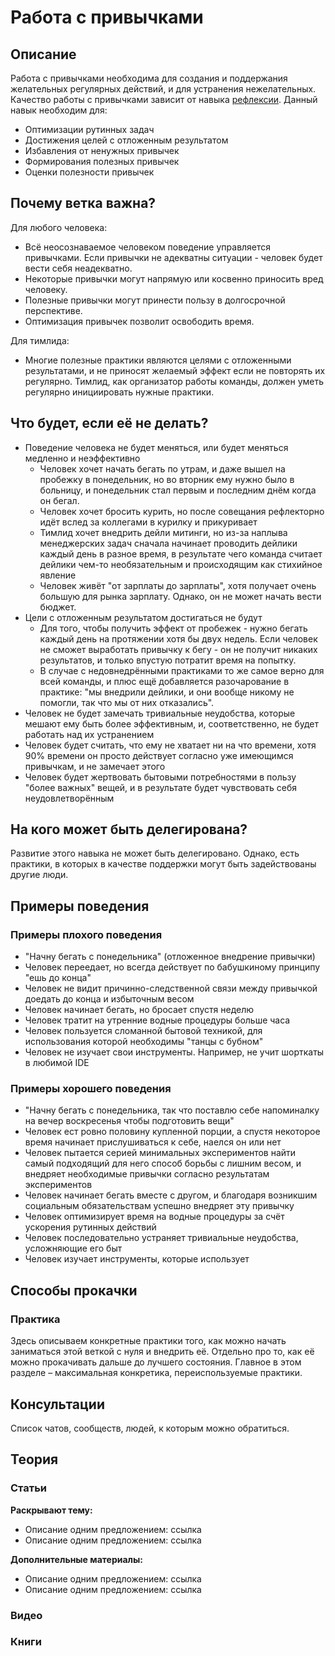 # Работа с привычками
## Описание
Работа с привычками необходима для создания и поддержания желательных регулярных действий, и для устранения нежелательных. Качество работы с привычками зависит от навыка [рефлексии](reflection.md). Данный навык необходим для:
- Оптимизации рутинных задач
- Достижения целей с отложенным результатом
- Избавления от ненужных привычек
- Формирования полезных привычек
- Оценки полезности привычек

## Почему ветка важна?
Для любого человека:
* Всё неосознаваемое человеком поведение управляется привычками. Если привычки не адекватны ситуации - человек будет вести себя неадекватно.
* Некоторые привычки могут напрямую или косвенно приносить вред человеку.
* Полезные привычки могут принести пользу в долгосрочной перспективе.
* Оптимизация привычек позволит освободить время.

Для тимлида:
* Многие полезные практики являются целями с отложенными результатами, и не приносят желаемый эффект если не повторять их регулярно. Тимлид, как организатор работы команды, должен уметь регулярно инициировать нужные практики.

## Что будет, если её не делать?

- Поведение человека не будет меняться, или будет меняться медленно и неэффективно
  - Человек хочет начать бегать по утрам, и даже вышел на пробежку в понедельник, но во вторник ему нужно было в больницу, и понедельник стал первым и последним днём когда он бегал.
  - Человек хочет бросить курить, но после совещания рефлекторно идёт вслед за коллегами в курилку и прикуривает
  - Тимлид хочет внедрить дейли митинги, но из-за наплыва менеджерских задач сначала начинает проводить дейлики каждый день в разное время, в результате чего команда считает дейлики чем-то необязательным и происходящим как стихийное явление
  - Человек живёт "от зарплаты до зарплаты", хотя получает очень большую для рынка зарплату. Однако, он не может начать вести бюджет.
- Цели с отложенным результатом достигаться не будут
  - Для того, чтобы получить эффект от пробежек - нужно бегать каждый день на протяжении хотя бы двух недель. Если человек не сможет выработать привычку к бегу - он не получит никаких результатов, и только впустую потратит время на попытку.
  - В случае с недовнедрёнными практиками то же самое верно для всей команды, и плюс ещё добавляется разочарование в практике: "мы внедрили дейлики, и они вообще никому не помогли, так что мы от них отказались".
- Человек не будет замечать тривиальные неудобства, которые мешают ему быть более эффективным, и, соответственно, не будет работать над их устранением
- Человек будет считать, что ему не хватает ни на что времени, хотя 90% времени он просто действует согласно уже имеющимся привычкам, и не замечает этого
- Человек будет жертвовать бытовыми потребностями в пользу "более важных" вещей, и в результате будет чувствовать себя неудовлетворённым

## На кого может быть делегирована?
Развитие этого навыка не может быть делегировано. Однако, есть практики, в которых в качестве поддержки могут быть задействованы другие люди.

## Примеры поведения
### Примеры плохого поведения
* "Начну бегать с понедельника" (отложенное внедрение привычки)
* Человек переедает, но всегда действует по бабушкиному принципу "ешь до конца"
* Человек не видит причинно-следственной связи между привычкой доедать до конца и избыточным весом
* Человек начинает бегать, но бросает спустя неделю
* Человек тратит на утренние водные процедуры больше часа
* Человек пользуется сломанной бытовой техникой, для использования которой необходимы "танцы с бубном"
* Человек не изучает свои инструменты. Например, не учит шорткаты в любимой IDE
### Примеры хорошего поведения
* "Начну бегать с понедельника, так что поставлю себе напоминалку на вечер воскресенья чтобы подготовить вещи"
* Человек ест ровно половину купленной порции, а спустя некоторое время начинает прислушиваться к себе, наелся он или нет
* Человек пытается серией минимальных экспериментов найти самый подходящий для него способ борьбы с лишним весом, и внедряет необходимые привычки согласно результатам экспериментов
* Человек начинает бегать вместе с другом, и благодаря возникшим социальным обязательствам успешно внедряет эту привычку
* Человек оптимизирует время на водные процедуры за счёт ускорения рутинных действий
* Человек последовательно устраняет тривиальные неудобства, усложняющие его быт
* Человек изучает инструменты, которые использует

## Способы прокачки
### Практика
Здесь описываем конкретные практики того, как можно начать заниматься этой веткой с нуля и внедрить её. Отдельно про то, как её можно прокачивать дальше до лучшего состояния. Главное в этом разделе – максимальная конкретика, переиспользуемые практики.

## Консультации
Список чатов, сообществ, людей, к которым можно обратиться.

## Теория
### Статьи
**Раскрывают тему:**
- Описание одним предложением: ссылка
- Описание одним предложением: ссылка

**Дополнительные материалы:**
- Описание одним предложением: ссылка
- Описание одним предложением: ссылка

### Видео

### Книги
